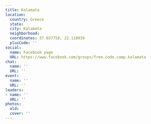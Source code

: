 ```yaml
---
title: Kalamata
location:
  country: Greece
  state: 
  city: Kalamata
  neighborhood: 
  coordinates: 37.037758, 22.110939
  plusCode: ''
social:
  name: Facebook page
  URL: https://www.facebook.com/groups/free.code.camp.kalamata
chat:
  name: ''
  URL: ''
event:
  name: ''
  URL: ''
leaders:
- name: ''
  URL: ''
photos:
  old: 
  cover: ''
---
```

